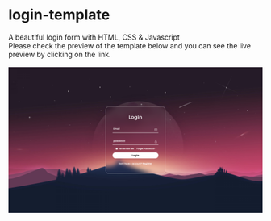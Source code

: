 # login-template
A beautiful login form with HTML, CSS &amp; Javascript<br>
Please check the preview of the template below and you can see the live preview by clicking on the link.<br><br>
![alt text](https://github.com/hoseinabedi/login-template/blob/main/assets/images/final.png?raw=true)
